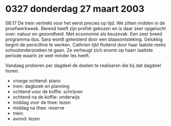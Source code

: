# 0327 donderdag 27 maart 2003
08:17	De trein vertrekt voor het eerst precies op tijd. We zitten midden in de proefwerkweek. Berend heeft zijn profiel gekozen en is daar zeer opgelucht over: natuur en gezondheid. Met ecoonomie als keuzevak. Een zeer breed programma dus. Sara wordt geteisterd door een blaasontsteking. Gelukkig begint de penicilline te werken. Cathrien lijkt fluitend door haar laatste reeks schoolonderzoeken te gaan. Ze verheugt zich enorm op haarr laattste periode waarin ze veel minder les heeft. 

Vandaag proberen per dagdeel de doelen te realiseren die bij dat dagdeel horen:

- vroege ochtend: piano
- trein: dagboek en planning
- ochtend voor de koffie: schrijven
- ochtend na de koffie: onderwijs
- middag voor de thee: lezen
- middag na thee: reserve
- trein: 
- avond: lezen

